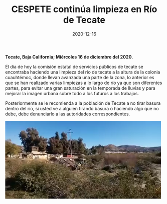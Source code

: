 ﻿---
layout: blog
title:  "CESPETE continúa limpieza en Río de Tecate"
date:   2020-12-16
categories: tecate
permalink: /:categories/:title:output_ext
image: /img/cnr/2020-12-16-cespete.PNG
alt: "CESPETE continúa limpieza en Río de Tecate"
autor: 
---

**Tecate, Baja California; Miércoles 16 de  diciembre del 2020.**


El dia de hoy la comisión estatal de servicios públicos de tecate se encontraba haciendo una limpieza del río de tecate a la altura de la colonia cuauhtémoc, donde llevan avanzada una parte de la zona, lo anterior es que se han realizado varias limpiezas a lo largo de río ya que son diferentes partes, para evitar una gran saturación en la temporada de lluvias y para mejorar la imagen urbana sobre todo a los futuros a los trabajos.


Posteriormente se le recomienda a la población de Tecate a no tirar basura dentro del río, si usted ve a alguien tirando basura o haciendo algo que no debe, debe denunciarlo a las autoridades correspondientes.

<div id="carouselExampleSlidesOnly" class="carousel slide" data-ride="carousel">
  <div class="carousel-inner">
    <div class="carousel-item active">
       <img class="d-block w-100" src="/img/cnr/2020-12-16-cespete.PNG" loading="lazy"  alt="CESPETE continúa limpieza en Río de Tecate">
    </div>
  </div>
</div>
